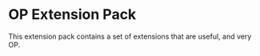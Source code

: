 # OP Extension Pack

This extension pack contains a set of extensions that are useful, and very OP.
